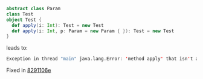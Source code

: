 ```scala
abstract class Param
class Test
object Test {
  def apply(i: Int): Test = new Test
  def apply(i: Int, p: Param = new Param { }): Test = new Test
}
```
leads to:
```scala
Exception in thread "main" java.lang.Error: 'method apply' that isn't a class, trait or object cannot be built as a documentable template
```
Fixed in [8291106e](https://github.com/scala/scala/commit/8291106ec985fbe3ee4b8863ccf238dc1d42af58)
